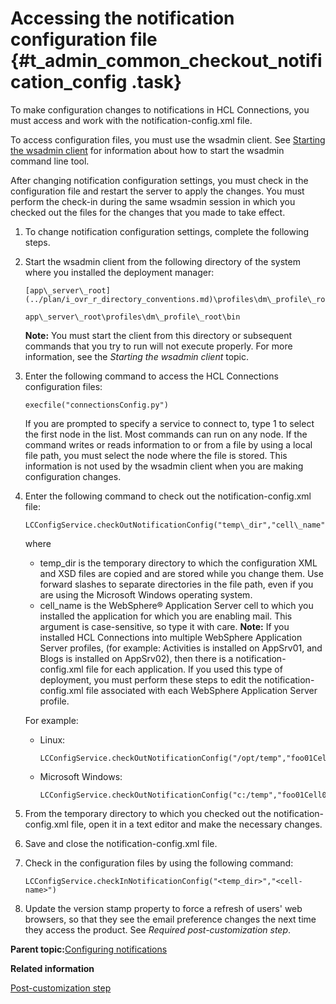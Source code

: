 # Accessing the notification configuration file {#t_admin_common_checkout_notification_config .task}

To make configuration changes to notifications in HCL Connections, you must access and work with the notification-config.xml file.

To access configuration files, you must use the wsadmin client. See [Starting the wsadmin client](t_admin_wsadmin_starting.md) for information about how to start the wsadmin command line tool.

After changing notification configuration settings, you must check in the configuration file and restart the server to apply the changes. You must perform the check-in during the same wsadmin session in which you checked out the files for the changes that you made to take effect.

1.  To change notification configuration settings, complete the following steps.
2.  Start the wsadmin client from the following directory of the system where you installed the deployment manager:

    ```
    [app\_server\_root](../plan/i_ovr_r_directory_conventions.md)\profiles\dm\_profile\_root\bin
    ```

    ```
    app\_server\_root\profiles\dm\_profile\_root\bin
    ```

    **Note:** You must start the client from this directory or subsequent commands that you try to run will not execute properly. For more information, see the *Starting the wsadmin client* topic.

3.  Enter the following command to access the HCL Connections configuration files:

    ```
    execfile("connectionsConfig.py")
    ```

    If you are prompted to specify a service to connect to, type 1 to select the first node in the list. Most commands can run on any node. If the command writes or reads information to or from a file by using a local file path, you must select the node where the file is stored. This information is not used by the wsadmin client when you are making configuration changes.

4.  Enter the following command to check out the notification-config.xml file:

    ```
    LCConfigService.checkOutNotificationConfig("temp\_dir","cell\_name")
    ```

    where

    -   temp\_dir is the temporary directory to which the configuration XML and XSD files are copied and are stored while you change them. Use forward slashes to separate directories in the file path, even if you are using the Microsoft Windows operating system.
    -   cell\_name is the WebSphere® Application Server cell to which you installed the application for which you are enabling mail. This argument is case-sensitive, so type it with care.
    **Note:** If you installed HCL Connections into multiple WebSphere Application Server profiles, \(for example: Activities is installed on AppSrv01, and Blogs is installed on AppSrv02\), then there is a notification-config.xml file for each application. If you used this type of deployment, you must perform these steps to edit the notification-config.xml file associated with each WebSphere Application Server profile.

    For example:

    -   Linux:

        ```
        LCConfigService.checkOutNotificationConfig("/opt/temp","foo01Cell01")
        ```

    -   Microsoft Windows:

        ```
        LCConfigService.checkOutNotificationConfig("c:/temp","foo01Cell01")
        ```

5.  From the temporary directory to which you checked out the notification-config.xml file, open it in a text editor and make the necessary changes.

6.  Save and close the notification-config.xml file.

7.  Check in the configuration files by using the following command:

    ```
    LCConfigService.checkInNotificationConfig("<temp_dir>","<cell-name>")
    ```

8.  Update the version stamp property to force a refresh of users' web browsers, so that they see the email preference changes the next time they access the product. See *Required post-customization step*.


**Parent topic:**[Configuring notifications](../admin/t_admin_common_config_notification.md)

**Related information**  


[Post-customization step](../customize/t_admin_common_customize_postreq.md)

